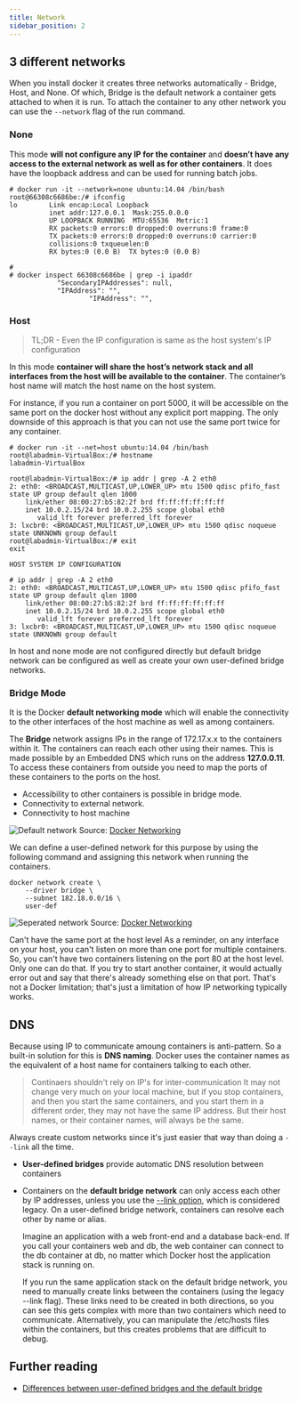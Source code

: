 ```yaml
---
title: Network
sidebar_position: 2
---
```


## 3 different networks
When you install docker it creates three networks automatically - Bridge, Host, and None. Of which, Bridge is the default network a container gets attached to when it is run. To attach the container to any other network you can use the `--network` flag of the run command.

### None
This mode **will not configure any IP for the container** and **doesn’t have any access to the external network as well as for other containers**. It does have the loopback address and can be used for running batch jobs.

```
# docker run -it --network=none ubuntu:14.04 /bin/bash
root@66308c6686be:/# ifconfig
lo        Link encap:Local Loopback  
          inet addr:127.0.0.1  Mask:255.0.0.0
          UP LOOPBACK RUNNING  MTU:65536  Metric:1
          RX packets:0 errors:0 dropped:0 overruns:0 frame:0
          TX packets:0 errors:0 dropped:0 overruns:0 carrier:0
          collisions:0 txqueuelen:0 
          RX bytes:0 (0.0 B)  TX bytes:0 (0.0 B)

# 
# docker inspect 66308c6686be | grep -i ipaddr
            "SecondaryIPAddresses": null,
            "IPAddress": "",
                    "IPAddress": "",
```

### Host

> TL;DR - Even the IP configuration is same as the host system's IP configuration

In this mode **container will share the host’s network stack and all interfaces from the host will be available to the container**. The container’s host name will match the host name on the host system. 

For instance, if you run a container on port 5000, it will be accessible on the same port on the docker host without any explicit port mapping. The only downside of this approach is that you can not use the same port twice for any container.

```
# docker run -it --net=host ubuntu:14.04 /bin/bash
root@labadmin-VirtualBox:/# hostname
labadmin-VirtualBox
```

```
root@labadmin-VirtualBox:/# ip addr | grep -A 2 eth0
2: eth0: <BROADCAST,MULTICAST,UP,LOWER_UP> mtu 1500 qdisc pfifo_fast state UP group default qlen 1000
    link/ether 08:00:27:b5:82:2f brd ff:ff:ff:ff:ff:ff
    inet 10.0.2.15/24 brd 10.0.2.255 scope global eth0
       valid_lft forever preferred_lft forever
3: lxcbr0: <BROADCAST,MULTICAST,UP,LOWER_UP> mtu 1500 qdisc noqueue state UNKNOWN group default 
root@labadmin-VirtualBox:/# exit
exit

HOST SYSTEM IP CONFIGURATION

# ip addr | grep -A 2 eth0
2: eth0: <BROADCAST,MULTICAST,UP,LOWER_UP> mtu 1500 qdisc pfifo_fast state UP group default qlen 1000
    link/ether 08:00:27:b5:82:2f brd ff:ff:ff:ff:ff:ff
    inet 10.0.2.15/24 brd 10.0.2.255 scope global eth0
       valid_lft forever preferred_lft forever
3: lxcbr0: <BROADCAST,MULTICAST,UP,LOWER_UP> mtu 1500 qdisc noqueue state UNKNOWN group default 
```

In host and none mode are not configured directly but default bridge network can be configured as well as create your own user-defined bridge networks.

### Bridge Mode

It is the Docker **default networking mode** which will enable the connectivity to the other interfaces of the host machine as well as among containers. 

The **Bridge** network assigns IPs in the range of 172.17.x.x to the containers within it. The containers can reach each other using their names. This is made possible by an Embedded DNS which runs on the address **127.0.0.11**. To access these containers from outside you need to map the ports of these containers to the ports on the host. 

- Accessibility to other containers is possible in bridge mode.
- Connectivity to external network.
- Connectivity to host machine

![Default network](/img/container-orchestration/docker/default-network.png)
Source: [Docker Networking](https://towardsdatascience.com/docker-networking-919461b7f498)


We can define a user-defined network for this purpose by using the following command and assigning this network when running the containers.
```
docker network create \
	--driver bridge \
	--subnet 182.18.0.0/16 \
	user-def
```

![Seperated network](/img/container-orchestration/docker/seperated-network.png)
Source: [Docker Networking](https://towardsdatascience.com/docker-networking-919461b7f498)

Can't have the same port at the host level
As a reminder, on any interface on your host, you can't listen on more than one port for multiple containers. So, you can't have two containers listening on the port 80 at the host level. Only one can do that. If you try to start another container, it would actually error out and say that there's already something else on that port. That's not a Docker limitation; that's just a limitation of how IP networking typically works.


## DNS

Because using IP to communicate amoung containers is anti-pattern. So a built-in solution for this is **DNS naming**. Docker uses the container names as the equivalent of a host name for containers talking to each other.

> Continaers shouldn't rely on IP's for inter-communication
It may not change very much on your local machine, but if you stop containers, and then you start the same containers, and you start them in a different order, they may not have the same IP address. But their host names, or their container names, will always be the same.

Always create custom networks since it's just easier that way than doing a `--link` all the time.

- **User-defined bridges** provide automatic DNS resolution between containers
- Containers on the **default bridge network** can only access each other by IP addresses, unless you use the [--link option](https://docs.docker.com/network/links/), which is considered legacy. On a user-defined bridge network, containers can resolve each other by name or alias.

    Imagine an application with a web front-end and a database back-end. If you call your containers web and db, the web container can connect to the db container at db, no matter which Docker host the application stack is running on.

    If you run the same application stack on the default bridge network, you need to manually create links between the containers (using the legacy --link flag). These links need to be created in both directions, so you can see this gets complex with more than two containers which need to communicate. Alternatively, you can manipulate the /etc/hosts files within the containers, but this creates problems that are difficult to debug.
## Further reading

- [Differences between user-defined bridges and the default bridge](https://docs.docker.com/network/bridge/#differences-between-user-defined-bridges-and-the-default-bridge)



